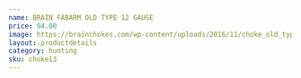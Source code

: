 ```yaml
---
name: BRAIN FABARM OLD TYPE 12 GAUGE
price: 94.00
image: https://brainchokes.com/wp-content/uploads/2016/11/choke_old_type-400x300.jpg
layout: productdetails
category: hunting
sku: choke13
---
```

